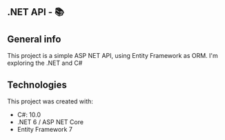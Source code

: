 ## .NET API - :books:

## General info
This project is a simple ASP NET API, using Entity Framework as ORM.
I'm exploring the .NET and C#
	
## Technologies
This project was created with:
* C#: 10.0
* .NET 6 / ASP NET Core
* Entity Framework 7